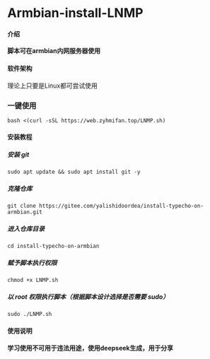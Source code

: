 # Armbian-install-LNMP
#### 介绍
**脚本可在armbian内网服务器使用**

#### 软件架构
理论上只要是Linux都可尝试使用

### 一键使用
```
bash <(curl -sSL https://web.zyhmifan.top/LNMP.sh)
```


#### 安装教程
##### 安装 git
```
sudo apt update && sudo apt install git -y
```
##### 克隆仓库
```
git clone https://gitee.com/yalishidoordea/install-typecho-on-armbian.git
```
##### 进入仓库目录
```
cd install-typecho-on-armbian
```
##### 赋予脚本执行权限
```
chmod +x LNMP.sh
```
##### 以 root 权限执行脚本（根据脚本设计选择是否需要 sudo）
```
sudo ./LNMP.sh
```

#### 使用说明

**学习使用不可用于违法用途，使用deepseek生成，用于分享**
